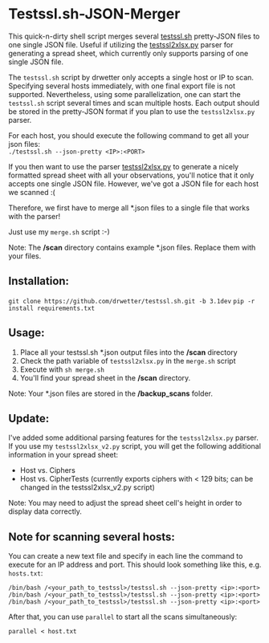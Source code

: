 # Testssl.sh-JSON-Merger
This quick-n-dirty shell script merges several [testssl.sh](https://github.com/drwetter/testssl.sh) pretty-JSON files to one single JSON file. Useful if utilizing the [testssl2xlsx.py](https://github.com/AresS31/testssl2xlsx) parser for generating a spread sheet, which currently only supports parsing of one single JSON file.

The `testssl.sh` script by drwetter only accepts a single host or IP to scan. Specifying several hosts immediately, with one final export file is not supported. Nevertheless, using some parallelization, one can start the `testssl.sh` script several times and scan multiple hosts. Each output should be stored in the pretty-JSON format if you plan to use the `testssl2xlsx.py` parser.

For each host, you should execute the following command to get all your json files:\
`./testssl.sh --json-pretty <IP>:<PORT>`

If you then want to use the parser [testssl2xlsx.py](https://github.com/AresS31/testssl2xlsx) to generate a nicely formatted spread sheet with all your observations, you'll notice that it only accepts one single JSON file. However, we've got a JSON file for each host we scanned :(

Therefore, we first have to merge all *.json files to a single file that works with the parser! 

Just use my `merge.sh` script :-)

Note: The **/scan** directory contains example *.json files. Replace them with your files.

## Installation:
`git clone https://github.com/drwetter/testssl.sh.git -b 3.1dev`
`pip -r install requirements.txt`

## Usage:
1. Place all your testssl.sh *.json output files into the **/scan** directory
2. Check the path variable of `testssl2xlsx.py` in the `merge.sh` script
3. Execute with `sh merge.sh`
4. You'll find your spread sheet in the **/scan** directory.

Note: Your *.json files are stored in the **/backup_scans** folder.


## Update:
I've added some additional parsing features for the `testssl2xlsx.py` parser. If you use my `testssl2xlsx_v2.py` script, you will get the following additional information in your spread sheet:

- Host vs. Ciphers
- Host vs. CipherTests (currently exports ciphers with < 129 bits; can be changed in the testssl2xlsx_v2.py script)

Note: You may need to adjust the spread sheet cell's height in order to display data correctly.

## Note for scanning several hosts:
You can create a new text file and specify in each line the command to execute for an IP address and port. 
This should look something like this, e.g. `hosts.txt`:
```
/bin/bash /<your_path_to_testssl>/testssl.sh --json-pretty <ip>:<port>
/bin/bash /<your_path_to_testssl>/testssl.sh --json-pretty <ip>:<port>
/bin/bash /<your_path_to_testssl>/testssl.sh --json-pretty <ip>:<port>
```

After that, you can use `parallel` to start all the scans simultaneously:

`parallel < host.txt`
